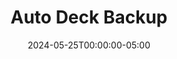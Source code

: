 ---
layout: ext_single
title: Auto Deck Backup
slug: auto-deck-backup
desc: Automatically backup your decks to local and cloud storage.
category: utilities
date: '2024-05-25T00:00:00-05:00'
permalink: extensions/utilities/:slug
download_url: https://christinak.itch.io/auto-deck-backup
developer_name: Christina K.
developer_url: https://christinak.itch.io
icon_local: auto_deck_backup.png
screenshots_local: auto_deck_backup_ss.png, auto_deck_backup_ss2.png, auto_deck_backup_ss3.png
version: 1.0
sammi_version: 2024.2.0
platform: Any
overview: |
    <div class="alert alert-info mt-3" role="alert">Currently available to my <a href="https://www.patreon.com/Christinna">Patrons</a> as an early access perk.</div>

    **Auto Deck Backup** is an extension that allows you to automatically backup your decks to local and cloud (Github) storage. You can set the interval for backups and choose the storage location.

    #### Features
    - **Backup Decks Locally**
    - **Backup Decks to Github (optional)**
    - **Set Backup Interval**
    - **Automatically delete old backups (local only)**
    - **Cloud backup comes with encryption**
    - **Premade deck with all available commands and explanations**

    **Important Note**  
    - The extension may not properly work on non Windows devices.
    - The developer is not responsible for any data loss or corruption due to the use of this extension, nor for any issues with the cloud storage provider.
setup: |
    1. Install the extension. You can follow the [Extension Install Guide](https://sammi.solutions/extensions/install).
    2. Configure the extension inside the Settings button in the premade deck that comes with the extension:
        1. **Local Backups**
            - `Enable Local Backups` - Check this option to enable local backups.
            - `Backup Folder Path` - Specify the full folder path where the backup files will be saved.
                                - By default, it's in your SAMMI/ext/Auto Deck Backup folder.
            - `Backp Freq.` - Set how often to back up your files, in minutes.
            - `Auto Remove Old Backups` - Choose whether to automatically delete old backup files
            - `Max. Backup Days` - Set the maximum number of days to keep backup files
                                (if Auto Remove Old Backups is enabled.)
        2. **Cloud Backups**
            - `Enable Local Backups` - Check this option to enable cloud backups.
            - `Backp Freq.` - Set how often to back up your files, in minutes.
            - `Github Username` - Your GitHub username, which will be used to back up your decks
            - `Github Repo` - Name of the GitHub repository where you want to back up your decks.
            - `Github Branch` - Name of the GitHub branch where you want to back up your decks. 
                            - The default is main when you create a new repository.
            - `Github token` - your fine grained GitHub token with write access to this backup repository.
            - `Encryption password` - Set a password to encrypt your deck data with AES 256.
                                - The more complex the password, the more secure the files will be.
                                - WARNING: If you forget your password, you will NOT be able to restore
                                  your files, and I will not be able to help you.  

            *Please don't forget to regularly manually clear your backup repository of old backup files.*
        3. Click on **Save** and **Ok** to save the button, and reload your Bridge.\
           Your decks data should now be automatically backed up depending on the settings you've chosen.\
           Please **double check the backups are getting created**. If you encounter any issues, please try using paths that do NOT contain any special or non English characters.\
           The extension will automatically load when you connect to Bridge.

    #### How to setup your Github account and repository for backups {#github-backup}
    1. First, create a new **[GitHub](https://github.com) account** if you don't have one yet.
    2. Navigate to **[GitHub](https://github.com)**, click on the + sign dropdown, and select **New Repository**.
       ![image](auto_deck_backup_setup//1.png)
    3. Set the name for your new repository, and make it **Private**. Click on **Create Repository**.
       ![image](auto_deck_backup_setup//2.png)
    3. Click on your profile icon and go to **Settings**. Click on **Developer settings** in the left bar all the way down.
       ![image](auto_deck_backup_setup//3.png)
    5. Click on **Personal access tokens** and then **Fine-grained tokens**. Click on **Generate new token**:
       ![image](auto_deck_backup_setup//4.png)
    6. Adjust the settings as follows:
        - Name your new token and set its expiration date (you'll need to refresh it in SAMMI when it expires).
        - Under **Repository Access**, choose **Only select repositories** and select the backup repository you created in step 2.
        ![image](auto_deck_backup_setup//5.png)
        - Under **Permissions** - **Repository permissions**, select **Contents - Read and write**.
        ![image](auto_deck_backup_setup//6.png)
        - Click on **Generate token**.
        ![image](auto_deck_backup_setup//7.png)
        - Save the generated token somewhere safe, and input it in the **GitHub Token** box inside the **Settings** button in your premade deck.
        ![image](auto_deck_backup_setup//8.png)

    #### How to restore your decks from a backup {#restore-decks}
    **Local Backups**
    1. Manually back up your current `decks_data.json` file found in `SAMMI/json/decks_data.json`. You can locate this file by pressing **Open Current Decks Data Folder** button in the premade deck.
    2. Navigate to the backup folder by pressing **Open Local Backup Folder** button
    3. Find and rename the backup file you wish to restore to `decks_data.json`.
    4. Move this renamed file to `SAMMI/json` folder, replacing the existing `decks_data.json` file.\
       **WARNING**: This will overwrite your current decks data.
    5. Reopen SAMMI.

    **Cloud Backups**
    1. Manually back up your current `decks_data.json` file found in `SAMMI/json/decks_data.json`. You can locate this folder by pressing **Open Current Decks Data Folder** button in the premade deck.
    2. Navigate to the repository by pressing**"Open Backup Repository** button.
    3. Download the file you wish to restore.
    3. Use "Decrypt Cloud Backup File" button to decrypt this file.
    3. Rename the decrypted backup file to decks_data.json.
    4. Move this renamed file to `SAMMI/json` folder, replacing the existing `decks_data.json` file.\
       **WARNING**: This will overwrite your current decks data.
    5. Reopen SAMMI.
privacy_collect: false
---